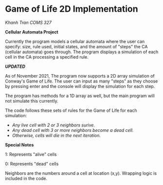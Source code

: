 # Game of Life 2D Implementation
_Khanh Tran
COMS 327_


**Cellular Automata Project**

Currently the program models a cellular automata where the user can specify: size, rule used, initial states, and the amount of "steps" the CA (cellular automata) goes through.
The program displays a simulation of each cell in the CA processing a specified rule.

_**UPDATED**_

As of November 2021,
The program now supports a 2D array simulation of Conway's Game of Life. The user can input as many "steps" as they choose by pressing enter and the console will display the simulation for each step.

The program has methods for a 1D array as well, but the main program will not simulate this currently.

The code follows these sets of rules for the Game of Life for each simulation: 
- _Any live cell with 2 or 3 neighbors surive._
- _Any dead cell with 3 or more neighbors become a dead cell._
- _Otherwise, cells will die in the next iteration._

**Special Notes**

1: Represents "alive" cells

0: Represents "dead" cells

Neighbors are the numbers around a cell at location (x,y). 
Wrapping logic is included in the code.



